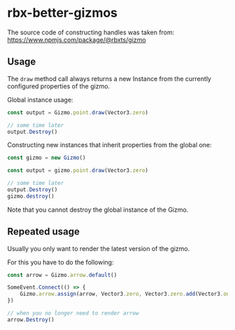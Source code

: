 # rbx-better-gizmos

The source code of constructing handles was taken from: https://www.npmjs.com/package/@rbxts/gizmo

## Usage

The `draw` method call always returns a new Instance from the currently configured properties of the gizmo.

Global instance usage:
```ts
const output = Gizmo.point.draw(Vector3.zero)

// some time later
output.Destroy()
```

Constructing new instances that inherit properties from the global one:
```ts
const gizmo = new Gizmo()

const output = gizmo.point.draw(Vector3.zero)

// some time later
output.Destroy()
gizmo.destroy()
```

Note that you cannot destroy the global instance of the Gizmo.

## Repeated usage

Usually you only want to render the latest version of the gizmo.

For this you have to do the following:
```ts
const arrow = Gizmo.arrow.default()

SomeEvent.Connect(() => {
    Gizmo.arrow.assign(arrow, Vector3.zero, Vector3.zero.add(Vector3.one))
})

// when you no longer need to render arrow
arrow.Destroy()
```
